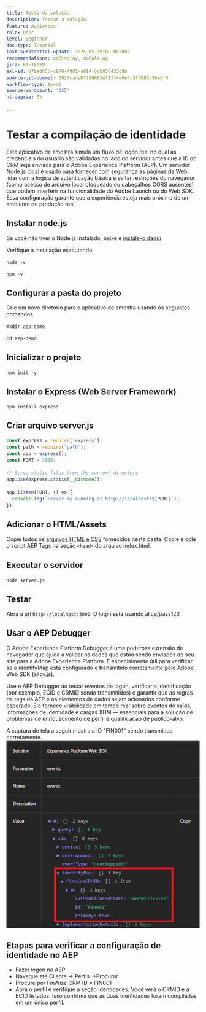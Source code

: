 ```yaml
---
title: Teste da solução
description: Testar a solução
feature: Audiences
role: User
level: Beginner
doc-type: Tutorial
last-substantial-update: 2025-05-19T00:00:00Z
recommendations: noDisplay, noCatalog
jira: KT-18089
exl-id: b7bad65d-c978-4981-a914-6cb039433c8b
source-git-commit: 6927cade07790603e711f4e6e4c3f6982a56e6f5
workflow-type: tm+mt
source-wordcount: '335'
ht-degree: 0%

---
```


# Testar a compilação de identidade

Este aplicativo de amostra simula um fluxo de logon real no qual as credenciais do usuário são validadas no lado do servidor antes que a ID do CRM seja enviada para o Adobe Experience Platform (AEP). Um servidor Node.js local é usado para fornecer com segurança as páginas da Web, lidar com a lógica de autenticação básica e evitar restrições do navegador (como acesso de arquivo local bloqueado ou cabeçalhos CORS ausentes) que podem interferir na funcionalidade do Adobe Launch ou do Web SDK. Essa configuração garante que a experiência esteja mais próxima de um ambiente de produção real.

## Instalar node.js

Se você não tiver o Node.js instalado, baixe e [instale-o daqui](https://nodejs.org/)

Verifique a instalação executando:

`node -v`

`npm -v`

## Configurar a pasta do projeto

Crie um novo diretório para o aplicativo de amostra usando os seguintes comandos

`mkdir aep-demo`

`cd aep-demo`

## Inicializar o projeto

`npm init -y`

## Instalar o Express (Web Server Framework)

`npm install express`

## Criar arquivo server.js

```javascript
const express = require('express');
const path = require('path');
const app = express();
const PORT = 3000;

// Serve static files from the current directory
app.use(express.static(__dirname));

app.listen(PORT, () => {
  console.log(`Server is running at http://localhost:${PORT}`);
});
```

## Adicionar o HTML/Assets

Copie todos os [arquivos HTML e CSS](assets/login-app-files.zip) fornecidos nesta pasta. Copie e cole o script AEP Tags na seção `<head>` do arquivo index.html.

## Executar o servidor

`node server.js`

## Testar

Abra a url `http://localhost:3000`. O login está usando alice/pass123

## Usar o AEP Debugger

O Adobe Experience Platform Debugger é uma poderosa extensão de navegador que ajuda a validar os dados que estão sendo enviados do seu site para a Adobe Experience Platform. É especialmente útil para verificar se o identityMap está configurado e transmitido corretamente pelo Adobe Web SDK (alloy.js).

Use o AEP Debugger ao testar eventos de logon, verificar a identificação (por exemplo, ECID e CRMID sendo transmitidos) e garantir que as regras de tags da AEP e os elementos de dados sejam acionados conforme esperado. Ele fornece visibilidade em tempo real sobre eventos de saída, informações de identidade e cargas XDM — essenciais para a solução de problemas de enriquecimento de perfil e qualificação de público-alvo.

A captura de tela a seguir mostra a ID &quot;FIN001&quot; sendo transmitida corretamente.
![aep-debugger](assets/aep-debugger.png)

## Etapas para verificar a configuração de identidade no AEP

* Fazer logon no AEP
* Navegue até Cliente -> Perfis ->Procurar
* Procure por FinWise CRM ID = FIN001
* Abra o perfil e verifique a seção Identidades. Você verá o CRMID e a ECID listados.   Isso confirma que as duas identidades foram compiladas em um único perfil.


